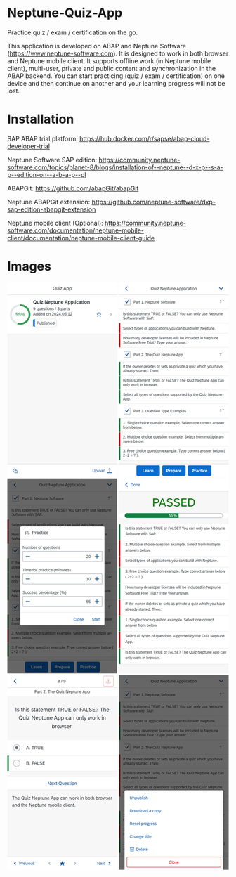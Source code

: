 # Neptune-Quiz-App

Practice quiz / exam / certification on the go.

This application is developed on ABAP and Neptune Software (https://www.neptune-software.com). It is designed to work in both browser and Neptune mobile client. 
It supports offline work (in Neptune mobile client), multi-user, private and public content and synchronization in the ABAP backend. 
You can start practicing (quiz / exam / certification) on one device and then continue on another and your learning progress will not be lost.

# Installation

SAP ABAP trial platform: https://hub.docker.com/r/sapse/abap-cloud-developer-trial

Neptune Software SAP edition: https://community.neptune-software.com/topics/planet-8/blogs/installation-of--neptune--d-x-p--s-a-p--edition-on--a-b-a-p--pl 

ABAPGit: https://github.com/abapGit/abapGit 

Neptune ABAPGit extension: https://github.com/neptune-software/dxp-sap-edition-abapgit-extension 

Neptune mobile client (Optional): https://community.neptune-software.com/documentation/neptune-mobile-client/documentation/neptune-mobile-client-guide 

# Images

![](https://github.com/eborzykh/Neptune-Quiz-App/blob/main/images/01_ZNEPT_QZ_APP-PageTestSelect.png)
![](https://github.com/eborzykh/Neptune-Quiz-App/blob/main/images/02_ZNEPT_QZ_APP-PagePQSelect.png)
![](https://github.com/eborzykh/Neptune-Quiz-App/blob/main/images/03_ZNEPT_QZ_APP-DialogParameters.png)
![](https://github.com/eborzykh/Neptune-Quiz-App/blob/main/images/04_ZNEPT_QZ_APP-PageResults.png)
![](https://github.com/eborzykh/Neptune-Quiz-App/blob/main/images/05_ZNEPT_QZ_APP-PageQuestion.png)
![](https://github.com/eborzykh/Neptune-Quiz-App/blob/main/images/06_ZNEPT_QZ_APP-ActionSheet.png)
